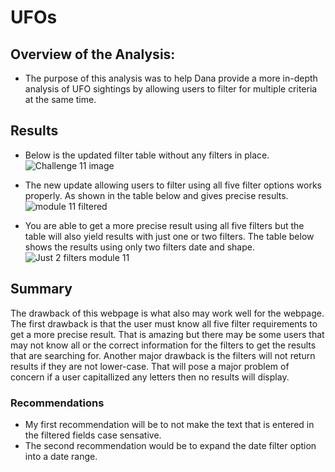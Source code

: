 # UFOs

## Overview of the Analysis:

* The purpose of this analysis was to help Dana provide a more in-depth analysis of UFO sightings by allowing users to filter for multiple criteria at the same time.

## Results

* Below is the updated filter table without any filters in place.
![Challenge 11 image](https://user-images.githubusercontent.com/96032255/170843906-ccf1c9c4-8c88-4e9b-8b06-15972ca27359.PNG)

* The new update allowing users to filter using all five filter options works properly. As shown in the table below and gives precise results.
![module 11 filtered](https://user-images.githubusercontent.com/96032255/170843974-8c6d6be4-80a8-48b7-b777-cf4c039e0c9d.PNG)

* You are able to get a more precise result using all five filters but the table will also yield results with just one or two filters. The table below shows the results using only two filters date and shape.
![Just 2 filters module 11](https://user-images.githubusercontent.com/96032255/170844078-77a1758e-515c-45ad-9f94-6eb76dbb1306.PNG)

## Summary
The drawback of this webpage is what also may work well for the webpage. The first drawback is that the user must know all five filter requirements to get a more precise result. That is amazing but there may be some users that may not know all or the correct information for the filters to get the results that are searching for. Another major drawback is the filters will not return results if they are not lower-case. That will pose a major problem of concern if a user capitallized any letters then no results will display.

### Recommendations
* My first recommendation will be to not make the text that is entered in the filtered fields case sensative.
* The second recommendation would be to expand the date filter option into a date range.
